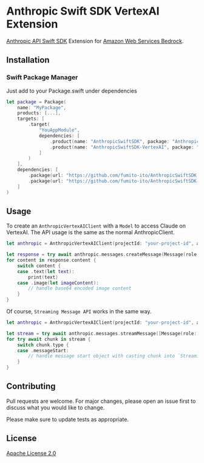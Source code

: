 # Anthropic Swift SDK VertexAI Extension

[Anthropic API Swift SDK](https://github.com/fumito-ito/AnthropicSwiftSDK) Extension for [Amazon Web Services Bedrock](https://cloud.google.com/vertex-ai).

## Installation

### Swift Package Manager

Just add to your Package.swift under dependencies

```swift
let package = Package(
    name: "MyPackage",
    products: [...],
    targets: [
        .target(
            "YouAppModule",
            dependencies: [
                .product(name: "AnthropicSwiftSDK", package: "AnthropicSwiftSDK"),
                .product(name: "AnthropicSwiftSDK-VertexAI", package: "AnthropicSwiftSDK-VertexAI")
            ]
        )
    ],
    dependencies: [
        .package(url: "https://github.com/fumito-ito/AnthropicSwiftSDK.git", from: "0.6.0"),
        .package(url: "https://github.com/fumito-ito/AnthropicSwiftSDK-VertexAI.git", from: "0.0.1")
    ]
)
```

## Usage

To create an `AnthropicVertexAIClient` with a `Model` to access Claude on VertexAI.
The API usage is the same as the normal AnthropicClient.

```swift
let anthropic = AnthropicVertexAIClient(projectId: "your-project-id", accessToken: "access-token-for-vertexai", region = .usCentral1)

let response = try await anthropic.messages.createMessage(Message(role: .user, content: [.text("This is test text")]), maxTokens: 1024)
for content in response.content {
    switch content {
    case .text(let text):
        print(text)
    case .image(let imageContent):
        // handle base64 encoded image content
    }
}
```

Of course, `Streaming Message API` works in the same way.

```swift
let anthropic = AnthropicVertexAIClient(projectId: "your-project-id", accessToken: "access-token-for-vertexai", region = .usCentral1)

let stream = try await anthropic.messages.streamMessage([Message(role: .user, content: [.text("This is test text")])], maxTokens: 1024)
for try await chunk in stream {
    switch chunk.type {
    case .messageStart:
        // handle message start object with casting chunk into `StreamingMessageStartResponse`
    }
}
```

## Contributing

Pull requests are welcome. For major changes, please open an issue first to discuss what you would like to change.

Please make sure to update tests as appropriate.

## License

[Apache License 2.0](https://choosealicense.com/licenses/apache-2.0/)
